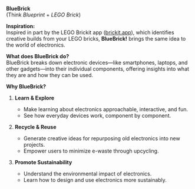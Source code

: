 **BlueBrick**  
(Think *Blueprint* + *LEGO Brick*)  

**Inspiration:**  
Inspired in part by the LEGO Brickit app ([brickit.app](https://brickit.app)), which identifies creative builds from your LEGO bricks, **BlueBrick!** brings the same idea to the world of electronics.  

**What does BlueBrick do?**  
BlueBrick breaks down electronic devices—like smartphones, laptops, and other gadgets—into their individual components, offering insights into what they are and how they can be used.  

**Why BlueBrick?**  
1. **Learn & Explore**  
   - Make learning about electronics approachable, interactive, and fun.  
   - See how everyday devices work, component by component.  

2. **Recycle & Reuse**  
   - Generate creative ideas for repurposing old electronics into new projects.  
   - Empower users to minimize e-waste through upcycling.

3. **Promote Sustainability**  
   - Understand the environmental impact of electronics.  
   - Learn how to design and use electronics more sustainably.  
